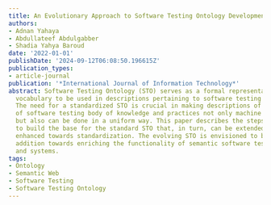 ```yaml
---
title: An Evolutionary Approach to Software Testing Ontology Development
authors:
- Adnan Yahaya
- Abdullateef Abdulgabber
- Shadia Yahya Baroud
date: '2022-01-01'
publishDate: '2024-09-12T06:08:50.196615Z'
publication_types:
- article-journal
publication: '*International Journal of Information Technology*'
abstract: Software Testing Ontology (STO) serves as a formal representation of the
  vocabulary to be used in descriptions pertaining to software testing knowledge area.
  The need for a standardized STO is crucial in making descriptions of various aspects
  of software testing body of knowledge and practices not only machine processable,
  but also can be done in a uniform way. This paper describes the steps we have used
  to build the base for the standard STO that, in turn, can be extended and further
  enhanced towards standardization. The evolving STO is envisioned to be an important
  addition towards enriching the functionality of semantic software testing tools
  and systems.
tags:
- Ontology
- Semantic Web
- Software Testing
- Software Testing Ontology
---
```

